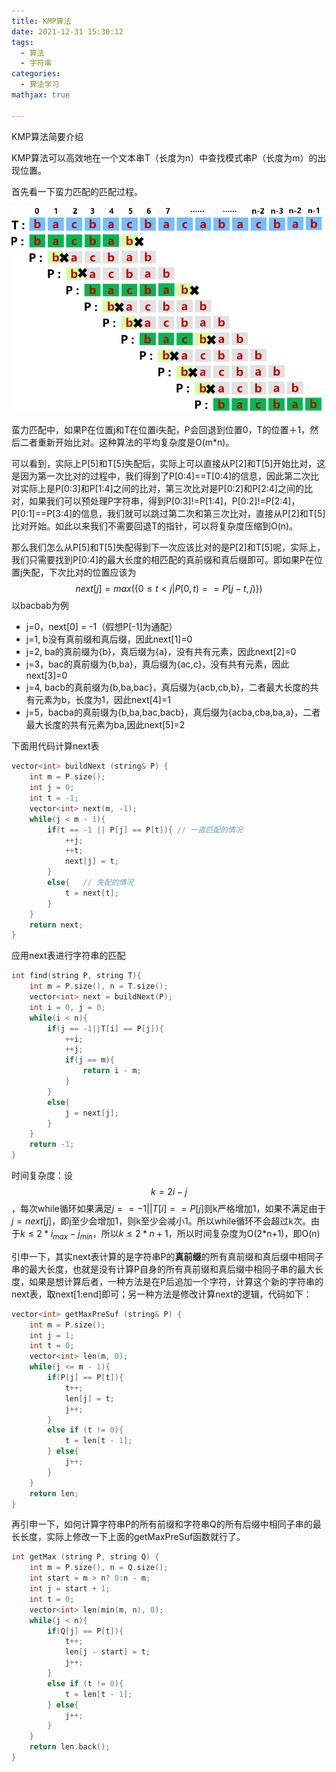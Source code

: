 ```yaml
---
title: KMP算法
date: 2021-12-31 15:30:12
tags:
  - 算法
  - 字符串
categories:
  - 算法学习
mathjax: true

---
```

KMP算法简要介绍
<!-- more -->


KMP算法可以高效地在一个文本串T（长度为n）中查找模式串P（长度为m）的出现位置。

首先看一下蛮力匹配的匹配过程。

![屏幕截图 2021-12-31 143350](KMP算法/蛮力匹配.png)

蛮力匹配中，如果P在位置j和T在位置i失配，P会回退到位置0，T的位置＋1，然后二者重新开始比对。这种算法的平均复杂度是O(m*n)。

可以看到，实际上P[5]和T[5]失配后，实际上可以直接从P[2]和T[5]开始比对，这是因为第一次比对的过程中，我们得到了P[0:4]==T[0:4]的信息，因此第二次比对实际上是P[0:3]和P[1:4]之间的比对，第三次比对是P[0:2]和P[2:4]之间的比对，如果我们可以预处理P字符串，得到P[0:3]!=P[1:4]，P[0:2]!=P[2:4]，P[0:1]==P[3:4]的信息，我们就可以跳过第二次和第三次比对，直接从P[2]和T[5]比对开始。如此以来我们不需要回退T的指针，可以将复杂度压缩到O(n)。

那么我们怎么从P[5]和T[5]失配得到下一次应该比对的是P[2]和T[5]呢，实际上，我们只需要找到P[0:4]的最大长度的相匹配的真前缀和真后缀即可。即如果P在位置j失配，下次比对的位置应该为
$$
next[j]=max(\{0\leq t<j|P[0,t)==P[j-t,j)\})
$$
以bacbab为例

- j=0，next[0] = -1（假想P[-1]为通配）
- j=1, b没有真前缀和真后缀，因此next[1]=0
- j=2, ba的真前缀为{b}，真后缀为{a}，没有共有元素，因此next[2]=0
- j=3，bac的真前缀为{b,ba}，真后缀为{ac,c}，没有共有元素，因此next[3]=0
- j=4,  bacb的真前缀为{b,ba,bac}，真后缀为{acb,cb,b}，二者最大长度的共有元素为b，长度为1，因此next[4]=1
- j=5，bacba的真前缀为{b,ba,bac,bacb}，真后缀为{acba,cba,ba,a}，二者最大长度的共有元素为ba,因此next[5]=2

下面用代码计算next表

```cpp
vector<int> buildNext (string& P) {
    int m = P.size();
    int j = 0;
    int t = -1;
    vector<int> next(m, -1);
    while(j < m - 1){
        if(t == -1 || P[j] == P[t]){ // 一直匹配的情况
            ++j;
            ++t;
            next[j] = t;
        }
        else{   // 失配的情况
            t = next[t];
        }
    }
    return next;
}
```

应用next表进行字符串的匹配

```cpp
int find(string P, string T){
    int m = P.size(), n = T.size();
    vector<int> next = buildNext(P);
    int i = 0, j = 0;
    while(i < n){
        if(j == -1||T[i] == P[j]){
            ++i;
            ++j;
            if(j == m){
                return i - m;
            }
        }
        else{
            j = next[j];
        }
    }
    return -1;
}
```

时间复杂度：设$$ k=2i-j $$，每次while循环如果满足$j == -1||T[i] == P[j]$则k严格增加1，如果不满足由于$j=next[j]$，即j至少会增加1，则k至少会减小1。所以while循环不会超过k次。由于$k\leq2*i_{max}-j_{min}$，所以$k\leq2*n+1$，所以时间复杂度为O(2*n+1)，即O(n)

引申一下，其实next表计算的是字符串P的**真前缀**的所有真前缀和真后缀中相同子串的最大长度，也就是没有计算P自身的所有真前缀和真后缀中相同子串的最大长度，如果是想计算后者，一种方法是在P后追加一个字符，计算这个新的字符串的next表，取next[1:end]即可；另一种方法是修改计算next的逻辑，代码如下：

```cpp
vector<int> getMaxPreSuf (string& P) {
    int m = P.size();
    int j = 1;
    int t = 0;
    vector<int> len(m, 0);
    while(j <= m - 1){
        if(P[j] == P[t]){
            t++;
            len[j] = t;
            j++;
        }
        else if (t != 0){
            t = len[t - 1];
        } else{
            j++;
        }
    }
    return len;
}
```

再引申一下，如何计算字符串P的所有前缀和字符串Q的所有后缀中相同子串的最长长度，实际上修改一下上面的getMaxPreSuf函数就行了。

```cpp
int getMax (string P, string Q) {
    int m = P.size(), n = Q.size();
    int start = m > n? 0:n - m;
    int j = start + 1;
    int t = 0;
    vector<int> len(min(m, n), 0);
    while(j < n){
        if(Q[j] == P[t]){
            t++;
            len[j - start] = t;
            j++;
        }
        else if (t != 0){
            t = len[t - 1];
        } else{
            j++;
        }
    }
    return len.back();
}
```

